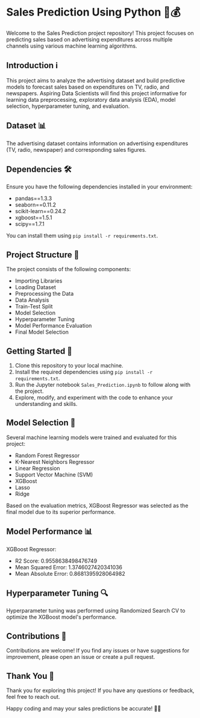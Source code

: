 # Sales Prediction Using Python 💼💰

Welcome to the Sales Prediction project repository! This project focuses on predicting sales based on advertising expenditures across multiple channels using various machine learning algorithms.

## Introduction ℹ️

This project aims to analyze the advertising dataset and build predictive models to forecast sales based on expenditures on TV, radio, and newspapers. Aspiring Data Scientists will find this project informative for learning data preprocessing, exploratory data analysis (EDA), model selection, hyperparameter tuning, and evaluation.

## Dataset 📊

The advertising dataset contains information on advertising expenditures (TV, radio, newspaper) and corresponding sales figures.

## Dependencies 🛠️

Ensure you have the following dependencies installed in your environment:
- pandas==1.3.3
- seaborn==0.11.2
- scikit-learn==0.24.2
- xgboost==1.5.1
- scipy==1.7.1

You can install them using `pip install -r requirements.txt`.

## Project Structure 📁

The project consists of the following components:
- Importing Libraries
- Loading Dataset
- Preprocessing the Data
- Data Analysis
- Train-Test Split
- Model Selection
- Hyperparameter Tuning
- Model Performance Evaluation
- Final Model Selection

## Getting Started 🚀

1. Clone this repository to your local machine.
2. Install the required dependencies using `pip install -r requirements.txt`.
3. Run the Jupyter notebook `Sales_Prediction.ipynb` to follow along with the project.
4. Explore, modify, and experiment with the code to enhance your understanding and skills.

## Model Selection 🤖

Several machine learning models were trained and evaluated for this project:
- Random Forest Regressor
- K-Nearest Neighbors Regressor
- Linear Regression
- Support Vector Machine (SVM)
- XGBoost
- Lasso
- Ridge

Based on the evaluation metrics, XGBoost Regressor was selected as the final model due to its superior performance.

## Model Performance 📊

XGBoost Regressor:
- R2 Score: 0.9558638498476749
- Mean Squared Error: 1.3746027420341036
- Mean Absolute Error: 0.8681395928064982

## Hyperparameter Tuning 🔍

Hyperparameter tuning was performed using Randomized Search CV to optimize the XGBoost model's performance.

## Contributions 🤝

Contributions are welcome! If you find any issues or have suggestions for improvement, please open an issue or create a pull request.

## Thank You 🙏

Thank you for exploring this project! If you have any questions or feedback, feel free to reach out.

Happy coding and may your sales predictions be accurate! 💼💸
